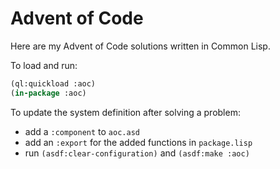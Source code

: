 # Advent of Code 

Here are my Advent of Code solutions written in Common Lisp.

To load and run:

```lisp
(ql:quickload :aoc)
(in-package :aoc)
```

To update the system definition after solving a problem:
- add a `:component` to `aoc.asd`
- add an `:export` for the added functions in `package.lisp`
- run `(asdf:clear-configuration)` and `(asdf:make :aoc)`
